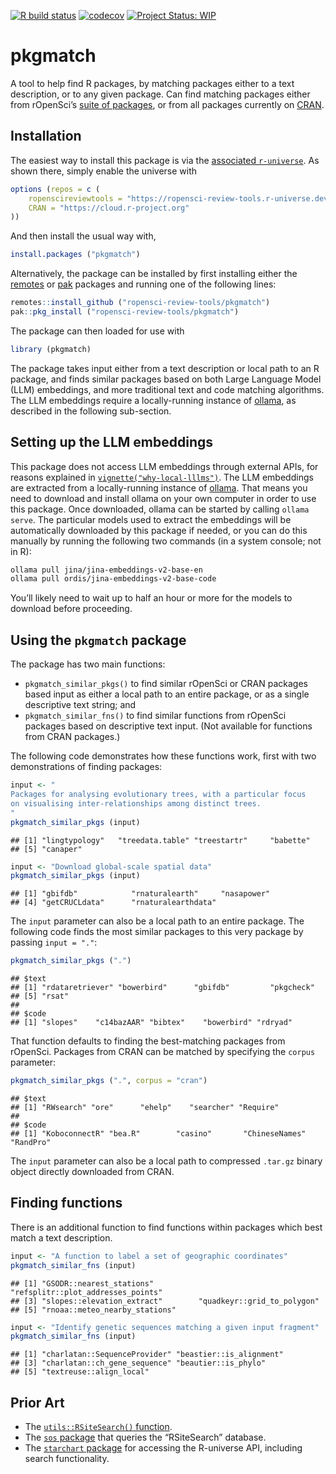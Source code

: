 <!-- badges: start -->

[![R build
status](https://github.com/ropensci-review-tools/pkgmatch/workflows/R-CMD-check/badge.svg)](https://github.com/ropensci-review-tools/pkgmatch/actions?query=workflow%3AR-CMD-check)
[![codecov](https://codecov.io/gh/ropensci-review-tools/pkgmatch/branch/main/graph/badge.svg)](https://app.codecov.io/gh/ropensci-review-tools/pkgmatch)
[![Project Status:
WIP](https://www.repostatus.org/badges/latest/wip.svg)](https://www.repostatus.org/#wip)
<!-- badges: end -->

# pkgmatch

A tool to help find R packages, by matching packages either to a text
description, or to any given package. Can find matching packages either
from rOpenSci’s [suite of packages](https://ropensci.org/packages), or
from all packages currently on [CRAN](https://cran.r-project.org).

## Installation

The easiest way to install this package is via the [associated
`r-universe`](https://ropensci-review-tools.r-universe.dev/ui#builds).
As shown there, simply enable the universe with

``` r
options (repos = c (
    ropenscireviewtools = "https://ropensci-review-tools.r-universe.dev",
    CRAN = "https://cloud.r-project.org"
))
```

And then install the usual way with,

``` r
install.packages ("pkgmatch")
```

Alternatively, the package can be installed by first installing either
the [remotes](https://remotes.r-lib.org) or
[pak](https://pak.r-lib.org/) packages and running one of the following
lines:

``` r
remotes::install_github ("ropensci-review-tools/pkgmatch")
pak::pkg_install ("ropensci-review-tools/pkgmatch")
```

The package can then loaded for use with

``` r
library (pkgmatch)
```

The package takes input either from a text description or local path to
an R package, and finds similar packages based on both Large Language
Model (LLM) embeddings, and more traditional text and code matching
algorithms. The LLM embeddings require a locally-running instance of
[ollama](https://ollama.com), as described in the following sub-section.

## Setting up the LLM embeddings

This package does not access LLM embeddings through external APIs, for
reasons explained in
[`vignette("why-local-lllms")`](https://docs.ropensci.org/pkgmatch/articles/why-local-llms.html).
The LLM embeddings are extracted from a locally-running instance of
[ollama](https://ollama.com). That means you need to download and
install ollama on your own computer in order to use this package. Once
downloaded, ollama can be started by calling `ollama serve`. The
particular models used to extract the embeddings will be automatically
downloaded by this package if needed, or you can do this manually by
running the following two commands (in a system console; not in R):

``` bash
ollama pull jina/jina-embeddings-v2-base-en
ollama pull ordis/jina-embeddings-v2-base-code
```

You’ll likely need to wait up to half an hour or more for the models to
download before proceeding.

## Using the `pkgmatch` package

The package has two main functions:

- `pkgmatch_similar_pkgs()` to find similar rOpenSci or CRAN packages
  based input as either a local path to an entire package, or as a
  single descriptive text string; and
- `pkgmatch_similar_fns()` to find similar functions from rOpenSci
  packages based on descriptive text input. (Not available for functions
  from CRAN packages.)

The following code demonstrates how these functions work, first with two
demonstrations of finding packages:

``` r
input <- "
Packages for analysing evolutionary trees, with a particular focus
on visualising inter-relationships among distinct trees.
"
pkgmatch_similar_pkgs (input)
```

    ## [1] "lingtypology"   "treedata.table" "treestartr"     "babette"       
    ## [5] "canaper"

``` r
input <- "Download global-scale spatial data"
pkgmatch_similar_pkgs (input)
```

    ## [1] "gbifdb"            "rnaturalearth"     "nasapower"        
    ## [4] "getCRUCLdata"      "rnaturalearthdata"

The `input` parameter can also be a local path to an entire package. The
following code finds the most similar packages to this very package by
passing `input = "."`:

``` r
pkgmatch_similar_pkgs (".")
```

    ## $text
    ## [1] "rdataretriever" "bowerbird"      "gbifdb"         "pkgcheck"      
    ## [5] "rsat"          
    ## 
    ## $code
    ## [1] "slopes"    "c14bazAAR" "bibtex"    "bowerbird" "rdryad"

That function defaults to finding the best-matching packages from
rOpenSci. Packages from CRAN can be matched by specifying the `corpus`
parameter:

``` r
pkgmatch_similar_pkgs (".", corpus = "cran")
```

    ## $text
    ## [1] "RWsearch" "ore"      "ehelp"    "searcher" "Require" 
    ## 
    ## $code
    ## [1] "KoboconnectR" "bea.R"        "casino"       "ChineseNames" "RandPro"

The `input` parameter can also be a local path to compressed `.tar.gz`
binary object directly downloaded from CRAN.

## Finding functions

There is an additional function to find functions within packages which
best match a text description.

``` r
input <- "A function to label a set of geographic coordinates"
pkgmatch_similar_fns (input)
```

    ## [1] "GSODR::nearest_stations"          "refsplitr::plot_addresses_points"
    ## [3] "slopes::elevation_extract"        "quadkeyr::grid_to_polygon"       
    ## [5] "rnoaa::meteo_nearby_stations"

``` r
input <- "Identify genetic sequences matching a given input fragment"
pkgmatch_similar_fns (input)
```

    ## [1] "charlatan::SequenceProvider" "beastier::is_alignment"     
    ## [3] "charlatan::ch_gene_sequence" "beautier::is_phylo"         
    ## [5] "textreuse::align_local"

## Prior Art

- The [`utils::RSiteSearch()`
  function](https://stat.ethz.ch/R-manual/R-devel/library/utils/html/RSiteSearch.html).
- The [`sos` package](https://github.com/sbgraves237/sos) that queries
  the “RSiteSearch” database.
- The [`starchart` package](https://github.com/ropenscilabs/starchart)
  for accessing the R-universe API, including search functionality.
